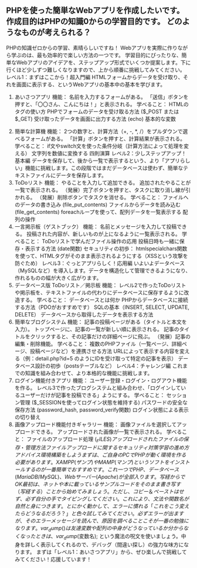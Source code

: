 PHPを使った簡単なWebアプリを作成したいです。
作成目的はPHPの知識0からの学習目的です。
どのようなものが考えられる？
-------------------

PHPの知識ゼロからの学習、素晴らしいですね！
Webアプリを実際に作りながら学ぶのは、最も効率的で楽しい方法の一つです。
学習目的にぴったりな、簡単なWebアプリのアイデアを、ステップアップ形式でいくつか提案します。下に行くほど少しずつ難しくなりますので、上から順番に挑戦してみてください。
レベル1：まずはここから！超入門編
HTMLフォームからデータを受け取り、それを画面に表示する、というWebアプリの基本中の基本を学びます。
1. あいさつアプリ
機能：
名前を入力するフォームがある。
「送信」ボタンを押すと、「〇〇さん、こんにちは！」と表示される。
学べること：
HTMLの<form>タグの使い方
PHPでフォームのデータを受け取る方法 ($_POST または $_GET)
受け取ったデータを画面に出力する方法 (echo)
基本的な変数
2. 簡単な計算機
機能：
2つの数字と、計算方法（+, -, *, /）をプルダウンで選べるフォームがある。
「計算」ボタンを押すと、計算結果が表示される。
学べること：
if文やswitch文を使った条件分岐（計算方法によって処理を変える）
文字列を数値に変換する
四則演算
レベル2：少しステップアップ！基本編
データを保存して、後から一覧で表示するという、より「アプリらしい」機能に挑戦します。この段階ではまだデータベースは使わず、簡単なテキストファイルにデータを保存します。
3. ToDoリスト
機能：
やることを入力して追加できる。
追加されたやることが一覧で表示される。
（発展）完了ボタンを押すと、タスクに取り消し線が引かれる。
（発展）削除ボタンでタスクを消せる。
学べること：
ファイルへのデータの書き込み (file_put_contents)
ファイルからデータを読み込む (file_get_contents)
foreachループを使って、配列データを一覧表示する
配列の操作
4. 一言掲示板（ゲストブック）
機能：
名前とメッセージを入力して投稿できる。
投稿された内容が、新しいものが上になるように一覧表示される。
学べること：
ToDoリストで学んだファイル操作の応用
投稿日時も一緒に保存・表示する方法 (date関数)
セキュリティの初歩： htmlspecialchars関数を使って、HTMLタグがそのまま表示されるようにする（XSSという攻撃を防ぐため）
レベル3：ぐっとアプリらしく！応用編
いよいよデータベース（MySQLなど）を導入します。データを構造化して管理できるようになり、作れるものの幅が大きく広がります。
5. データベース版 ToDoリスト／掲示板
機能：
レベル2で作ったToDoリストや掲示板を、テキストファイルの代わりにデータベースに保存するように改造する。
学べること：
データベースとは何か
PHPからデータベースに接続する方法（PDOがおすすめです）
SQLの基本（INSERT, SELECT, UPDATE, DELETE）
データベースから取得したデータを表示する方法
6. 簡単なブログシステム
機能：
記事の投稿ページがある（タイトルと本文を入力）。
トップページに、記事の一覧が新しい順に表示される。
記事のタイトルをクリックすると、その記事だけの詳細ページに飛ぶ。
（発展）記事の編集・削除機能。
学べること：
複数のPHPファイル（一覧ページ、詳細ページ、投稿ページなど）を連携させる方法
URLによって表示する内容を変える（例：detail.php?id=5 のようにIDを受け取って特定の記事を表示）
データベース設計の初歩（postsテーブルなど）
レベル4：チャレンジ編
これまでの知識を組み合わせて、より本格的な機能に挑戦します。
7. ログイン機能付きアプリ
機能：
ユーザー登録・ログイン・ログアウト機能を作る。
レベル3で作ったブログシステムと組み合わせ、「ログインしているユーザーだけが記事を投稿できる」ようにする。
学べること：
セッション管理 ($_SESSIONを使ってログイン状態を維持する)
パスワードの安全な保存方法 (password_hash, password_verify関数)
ログイン状態による表示の切り替え
8. 画像アップロード機能付きギャラリー
機能：
画像ファイルを選択してアップロードできる。
アップロードされた画像が一覧で表示される。
学べること：
ファイルのアップロード処理 ($_FILES)
アップロードされたファイルの保存・管理方法
ファイルアップロードに関するセキュリティ対策
学習の進め方アドバイス
環境構築をしよう
まずは、ご自身のPCでPHPが動く環境を作る必要があります。
XAMPP (ザンプ) や MAMP (マンプ) というソフトをインストールするのが一番簡単でおすすめです。これ一つでPHP、データベース(MariaDB/MySQL)、Webサーバー(Apache)が全部入ります。
写経からでOK
最初は、ネットや本に載っているサンプルコードをそのまま書き写す（写経する）ことから始めてみましょう。
ただし、コピー＆ペーストはせず、必ず自分の手でタイピングしてください。 これにより、文法や関数名が自然と身につきます。
とにかく動かして、エラーに慣れる
「これをこう変えたらどうなるだろう？」と色々試してみてください。必ずエラーが出ますが、そのエラーメッセージを読んで、原因を調べることこそが一番の勉強になります。
var_dump()は友達
変数や配列の中身がどうなっているか分からなくなったときは、var_dump($変数名); という魔法の呪文を使いましょう。中身を詳しく表示してくれるので、デバッグ（間違い探し）の強力な味方になります。
まずは「レベル1：あいさつアプリ」から、ぜひ楽しんで挑戦してみてください！応援しています！